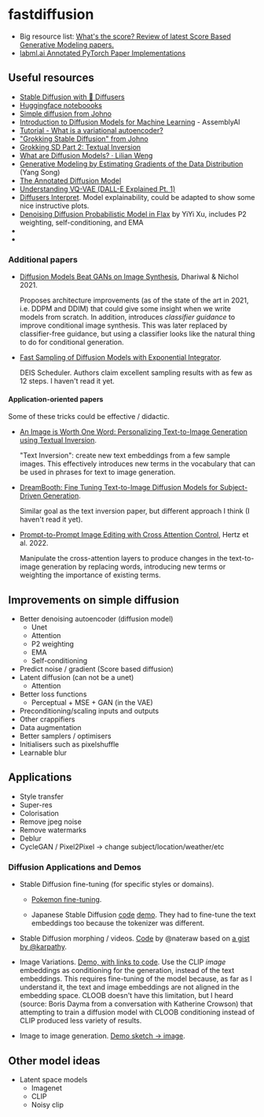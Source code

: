 # fastdiffusion

- Big resource list: [What's the score? Review of latest Score Based Generative Modeling papers.](https://scorebasedgenerativemodeling.github.io/)
- [labml.ai Annotated PyTorch Paper Implementations](https://nn.labml.ai/)

## Useful resources

- [Stable Diffusion with 🧨 Diffusers](https://huggingface.co/blog/stable_diffusion)
- [Huggingface noteboooks](https://github.com/huggingface/notebooks/tree/main/diffusers)
- [Simple diffusion from Johno](https://colab.research.google.com/drive/12xmTDBYssfFVMUs0XhGXWP42SN6mijtt?usp=sharing)
- [Introduction to Diffusion Models for Machine Learning](https://www.assemblyai.com/blog/diffusion-models-for-machine-learning-introduction/) - AssemblyAI
- [Tutorial - What is a variational autoencoder?](https://jaan.io/what-is-variational-autoencoder-vae-tutorial/)
- ["Grokking Stable Diffusion" from Johno](https://colab.research.google.com/drive/1dlgggNa5Mz8sEAGU0wFCHhGLFooW_pf1?usp=sharing)
- [Grokking SD Part 2: Textual Inversion](https://colab.research.google.com/drive/1RTHDzE-otzmZOuy8w1WEOxmn9pNcEz3u?usp=sharing)
- [What are Diffusion Models? · Lilian Weng](https://lilianweng.github.io/posts/2021-07-11-diffusion-models/)
- [Generative Modeling by Estimating Gradients of the Data Distribution](https://yang-song.net/blog/2021/score/) (Yang Song)
- [The Annotated Diffusion Model](https://huggingface.co/blog/annotated-diffusion)
- [Understanding VQ-VAE (DALL-E Explained Pt. 1)](https://ml.berkeley.edu/blog/posts/vq-vae/)
- [Diffusers Interpret](https://github.com/JoaoLages/diffusers-interpret). Model explainability, could be adapted to show some nice instructive plots. 
- [Denoising Diffusion Probabilistic Model in Flax](https://github.com/yiyixuxu/denoising-diffusion-flax) by YiYi Xu, includes P2 weighting, self-conditioning, and EMA
- []()
- []()

### Additional papers

- [Diffusion Models Beat GANs on Image Synthesis](https://arxiv.org/abs/2105.05233), Dhariwal & Nichol 2021.

  Proposes architecture improvements (as of the state of the art in 2021, i.e. DDPM and DDIM) that could give some insight when we write models from scratch. In addition, introduces _classifier guidance_ to improve conditional image synthesis. This was later replaced by classifier-free guidance, but using a classifier looks like the natural thing to do for conditional generation.

- [Fast Sampling of Diffusion Models with Exponential Integrator](https://arxiv.org/abs/2204.13902).

  DEIS Scheduler. Authors claim excellent sampling results with as few as 12 steps. I haven't read it yet.

#### Application-oriented papers

Some of these tricks could be effective / didactic.

- [An Image is Worth One Word: Personalizing Text-to-Image Generation using Textual Inversion](https://arxiv.org/abs/2208.01618).

  "Text Inversion": create new text embeddings from a few sample images. This effectively introduces new terms in the vocabulary that can be used in phrases for text to image generation.

- [DreamBooth: Fine Tuning Text-to-Image Diffusion Models for Subject-Driven Generation](https://arxiv.org/abs/2208.12242).

  Similar goal as the text inversion paper, but different approach I think (I haven't read it yet).

- [Prompt-to-Prompt Image Editing with Cross Attention Control](https://arxiv.org/abs/2208.01626), Hertz et al. 2022.

  Manipulate the cross-attention layers to produce changes in the text-to-image generation by replacing words, introducing new terms or weighting the importance of existing terms.

## Improvements on simple diffusion

- Better denoising autoencoder (diffusion model)
  - Unet
  - Attention
  - P2 weighting
  - EMA
  - Self-conditioning
- Predict noise / gradient (Score based diffusion)
- Latent diffusion (can not be a unet)
  - Attention
- Better loss functions
  - Perceptual + MSE + GAN (in the VAE)
- Preconditioning/scaling inputs and outputs
- Other crappifiers
- Data augmentation
- Better samplers / optimisers
- Initialisers such as pixelshuffle
- Learnable blur

## Applications

- Style transfer
- Super-res
- Colorisation
- Remove jpeg noise
- Remove watermarks
- Deblur
- CycleGAN / Pixel2Pixel -> change subject/location/weather/etc

### Diffusion Applications and Demos

- Stable Diffusion fine-tuning (for specific styles or domains).

  * [Pokemon fine-tuning](https://github.com/justinpinkney/stable-diffusion#fine-tuning).
  
  * Japanese Stable Diffusion [code](https://github.com/rinnakk/japanese-stable-diffusion#why-japanese-stable-diffusion) [demo](https://huggingface.co/spaces/rinna/japanese-stable-diffusion). They had to fine-tune the text embeddings too because the tokenizer was different.

- Stable Diffusion morphing / videos. [Code](https://github.com/nateraw/stable-diffusion-videos) by @nateraw based on [a gist by @karpathy](https://gist.github.com/karpathy/00103b0037c5aaea32fe1da1af553355).

- Image Variations. [Demo, with links to code](https://huggingface.co/spaces/lambdalabs/stable-diffusion-image-variations). Use the CLIP _image_ embeddings as conditioning for the generation, instead of the text embeddings. This requires fine-tuning of the model because, as far as I understand it, the text and image embeddings are not aligned in the embedding space. CLOOB doesn't have this limitation, but I heard (source: Boris Dayma from a conversation with Katherine Crowson) that attempting to train a diffusion model with CLOOB conditioning instead of CLIP produced less variety of results.

- Image to image generation. [Demo sketch -> image](https://huggingface.co/spaces/huggingface/diffuse-the-rest).
  

## Other model ideas

- Latent space models
  - Imagenet
  - CLIP
  - Noisy clip

